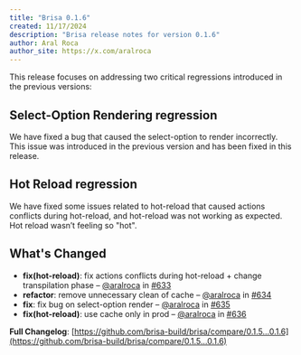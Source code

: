 ```yaml
---
title: "Brisa 0.1.6"
created: 11/17/2024
description: "Brisa release notes for version 0.1.6"
author: Aral Roca
author_site: https://x.com/aralroca
---
```


This release focuses on addressing two critical regressions introduced in the previous versions:

## Select-Option Rendering regression

We have fixed a bug that caused the select-option to render incorrectly. This issue was introduced in the previous version and has been fixed in this release.

## Hot Reload regression

We have fixed some issues related to hot-reload that caused actions conflicts during hot-reload, and hot-reload was not working as expected. Hot reload wasn’t feeling so "hot".

## What's Changed

- **fix(hot-reload)**: fix actions conflicts during hot-reload + change transpilation phase – [@aralroca](https://github.com/aralroca) in [#633](https://github.com/brisa-build/brisa/pull/633)
- **refactor**: remove unnecessary clean of cache – [@aralroca](https://github.com/aralroca) in [#634](https://github.com/brisa-build/brisa/pull/634)
- **fix**: fix bug on select-option render – [@aralroca](https://github.com/aralroca) in [#635](https://github.com/brisa-build/brisa/pull/635)
- **fix(hot-reload)**: use cache only in prod – [@aralroca](https://github.com/aralroca) in [#636](https://github.com/brisa-build/brisa/pull/636)

**Full Changelog**: [https://github.com/brisa-build/brisa/compare/0.1.5...0.1.6](https://github.com/brisa-build/brisa/compare/0.1.5...0.1.6)
